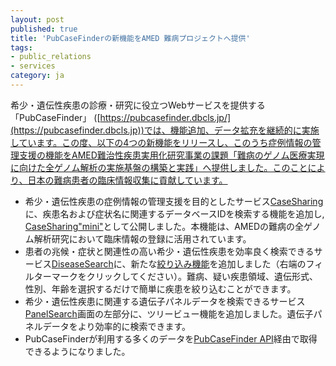 ```yaml
---
layout: post
published: true
title: 'PubCaseFinderの新機能をAMED 難病プロジェクトへ提供'
tags:
- public_relations
- services
category: ja
---
```

希少・遺伝性疾患の診療・研究に役立つWebサービスを提供する「PubCaseFinder」 ([https://pubcasefinder.dbcls.jp/](https://pubcasefinder.dbcls.jp))では、機能追加、データ拡充を継続的に実施しています。この度、以下の4つの新機能をリリースし、このうち症例情報の管理支援の機能をAMED難治性疾患実用化研究事業の課題「難病のゲノム医療実現に向けた全ゲノム解析の実施基盤の構築と実践」へ提供しました。このことにより、日本の難病患者の臨床情報収集に貢献しています。<br />


- 希少・遺伝性疾患の症例情報の管理支援を目的としたサービス[CaseSharing](https://pubcasefinder.dbcls.jp/casesharing)に、疾患名および症状名に関連するデータベースIDを検索する機能を追加し, [CaseSharing"mini"](https://pubcasefinder.dbcls.jp/casesharing/mini)として公開しました。本機能は、AMEDの難病の全ゲノム解析研究において臨床情報の登録に活用されています。
- 患者の兆候・症状と関連性の高い希少・遺伝性疾患を効率良く検索できるサービス[DiseaseSearch](https://pubcasefinder.dbcls.jp)に、新たな[絞り込み機能](https://pubcasefinder.dbcls.jp/result?target=omim&phenotype=HP:0000347_ja,HP:0003022_ja,HP:0009381_ja,HP:0000204_ja,HP:0000625_ja&filter=&filter_simple=MONDO:0005071&vgp=&size=10&display_format=full&lang=ja)を追加しました（右端のフィルターマークをクリックしてください）。難病、疑い疾患領域、遺伝形式、性別、年齢を選択するだけで簡単に疾患を絞り込むことができます。
- 希少・遺伝性疾患に関連する遺伝子パネルデータを検索できるサービス[PanelSearch](https://pubcasefinder.dbcls.jp/panelsearch)画面の左部分に、ツリービュー機能を追加しました。遺伝子パネルデータをより効率的に検索できます。
- PubCaseFinderが利用する多くのデータを[PubCaseFinder API](https://pubcasefinder.dbcls.jp/api)経由で取得できるようになりました。
<br />
